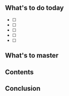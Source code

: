## What's to do today

- [ ] 
- [ ] 
- [ ] 
- [ ] 
- [ ] 

## What's to master

## Contents

## Conclusion
